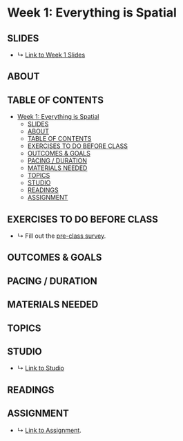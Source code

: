 # Week 1: Everything is Spatial

## SLIDES
* ↳ [Link to Week 1 Slides]()


## ABOUT

<!-- 
* What is a map? what can a map be?
  * Everything is Spatial - overview of mapping, what it is/isn't, what it can be, and what it means for us in media art/design.
  * A1: Paying Attention - assignment is about paying attention: defining a phenomenon to map and observe, learn about, investigate, and report on.
    * this can be remotely done using aerial images 
    * or physically based (preferred)


 -->


## TABLE OF CONTENTS

- [Week 1: Everything is Spatial](#week-1-everything-is-spatial)
  - [SLIDES](#slides)
  - [ABOUT](#about)
  - [TABLE OF CONTENTS](#table-of-contents)
  - [EXERCISES TO DO BEFORE CLASS](#exercises-to-do-before-class)
  - [OUTCOMES & GOALS](#outcomes--goals)
  - [PACING / DURATION](#pacing--duration)
  - [MATERIALS NEEDED](#materials-needed)
  - [TOPICS](#topics)
  - [STUDIO](#studio)
  - [READINGS](#readings)
  - [ASSIGNMENT](#assignment)

## EXERCISES TO DO BEFORE CLASS

* ↳ Fill out the [pre-class survey](https://forms.gle/sQ1E9ywrJxbDskVL7).

## OUTCOMES & GOALS


## PACING / DURATION



## MATERIALS NEEDED


## TOPICS


## STUDIO

* ↳ [Link to Studio]()

## READINGS


## ASSIGNMENT

* ↳ [Link to Assignment]().
